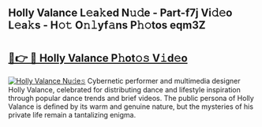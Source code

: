 ## Holly Valance L𝚎a𝚔ed N𝚞𝚍e - Part-f7j Vi𝚍𝚎o L𝚎a𝚔s - H𝚘𝚝 O𝚗𝚕yf𝚊ns P𝚑𝚘tos eqm3Z

# <h2><a href="http://kfdnzxi.oniu.top/?m=Holly+Valance">🔗👉 🔴 Holly Valance P𝚑ot𝚘𝚜 V𝚒d𝚎o</a></h2>

[![Holly Valance Nu𝚍e𝚜](https://i.imgur.com/0qMVB7G.gif)](http://kfdnzxi.oniu.top/?m=Holly+Valance)
Cybernetic performer and multimedia designer Holly Valance, celebrated for distributing dance and lifestyle inspiration through popular dance trends and brief videos. The public persona of Holly Valance is defined by its warm and genuine nature, but the mysteries of his private life remain a tantalizing enigma.  
